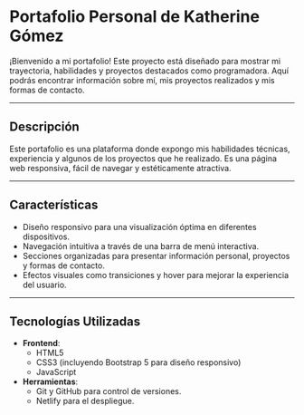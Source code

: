 # Portafolio Personal de Katherine Gómez

¡Bienvenido a mi portafolio! Este proyecto está diseñado para mostrar mi trayectoria, habilidades y proyectos destacados como programadora. Aquí podrás encontrar información sobre mí, mis proyectos realizados y mis formas de contacto.

---


## Descripción
Este portafolio es una plataforma donde expongo mis habilidades técnicas, experiencia y algunos de los proyectos que he realizado. Es una página web responsiva, fácil de navegar y estéticamente atractiva.

---

## Características
- Diseño responsivo para una visualización óptima en diferentes dispositivos.
- Navegación intuitiva a través de una barra de menú interactiva.
- Secciones organizadas para presentar información personal, proyectos y formas de contacto.
- Efectos visuales como transiciones y hover para mejorar la experiencia del usuario.

---

## Tecnologías Utilizadas
- **Frontend**:
  - HTML5
  - CSS3 (incluyendo Bootstrap 5 para diseño responsivo)
  - JavaScript
- **Herramientas**:
  - Git y GitHub para control de versiones.
  - Netlify para el despliegue.


